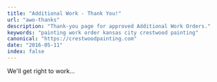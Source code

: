 ```yaml
---
title: "Additional Work - Thank You!"
url: "awo-thanks"
description: "Thank-you page for approved Additional Work Orders."
keywords: "painting work order kansas city crestwood painting"
canonical: "https://crestwoodpainting.com"
date: "2016-05-11"
index: false
---
```


We'll get right to work...
